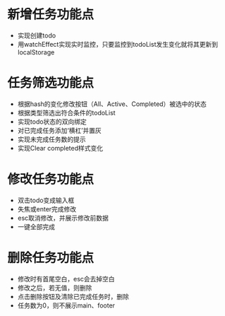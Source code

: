 # 新增任务功能点

- 实现创建todo
- 用watchEffect实现实时监控，只要监控到todoList发生变化就将其更新到localStorage

# 任务筛选功能点

- 根据hash的变化修改按钮（All、Active、Completed）被选中的状态
- 根据类型筛选出符合条件的todoList
- 实现todo状态的双向绑定
- 对已完成任务添加‘横杠’并置灰
- 实现未完成任务数的提示
- 实现Clear completed样式变化

# 修改任务功能点

- 双击todo变成输入框
- 失焦或enter完成修改
- esc取消修改，并展示修改前数据
- 一键全部完成
# 删除任务功能点

- 修改时有首尾空白，esc会去掉空白
- 修改之后，若无值，则删除
- 点击删除按钮及清除已完成任务时，删除
- 任务数为0，则不展示main、footer